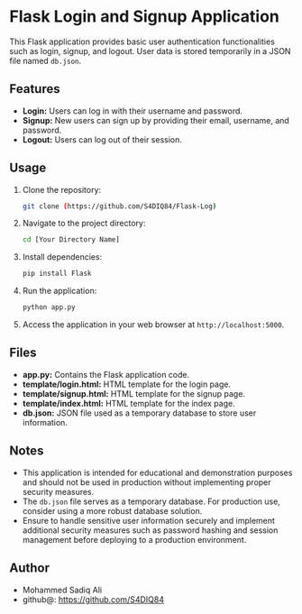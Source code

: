 # Flask Login and Signup Application

This Flask application provides basic user authentication functionalities such as login, signup, and logout. User data is stored temporarily in a JSON file named `db.json`.

## Features

- **Login:** Users can log in with their username and password.
- **Signup:** New users can sign up by providing their email, username, and password.
- **Logout:** Users can log out of their session.

## Usage

1. Clone the repository:

    ```bash
    git clone (https://github.com/S4DIQ84/Flask-Log)
    ```

2. Navigate to the project directory:

    ```bash
    cd [Your Directory Name]
    ```

3. Install dependencies:

    ```bash
    pip install Flask
    ```

4. Run the application:

    ```bash
    python app.py
    ```

5. Access the application in your web browser at `http://localhost:5000`.

## Files

- **app.py:** Contains the Flask application code.
- **template/login.html:** HTML template for the login page.
- **template/signup.html:** HTML template for the signup page.
- **template/index.html:** HTML template for the index page.
- **db.json:** JSON file used as a temporary database to store user information.

## Notes

- This application is intended for educational and demonstration purposes and should not be used in production without implementing proper security measures.
- The `db.json` file serves as a temporary database. For production use, consider using a more robust database solution.
- Ensure to handle sensitive user information securely and implement additional security measures such as password hashing and session management before deploying to a production environment.


## Author
- Mohammed Sadiq Ali
- github@: https://github.com/S4DIQ84
